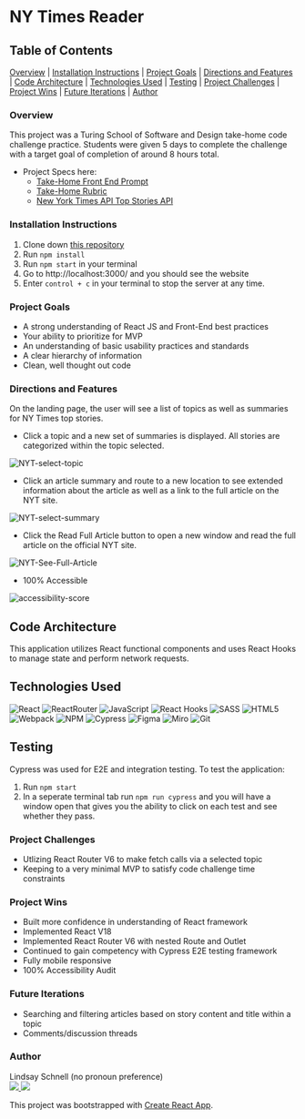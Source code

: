 # NY Times Reader

## Table of Contents

[Overview](#overview) | 
[Installation Instructions](#installation-instructions) | 
[Project Goals](#project-goals) | 
[Directions and Features](#directions-and-features) | 
[Code Architecture](#code-architecture) | 
[Technologies Used](#technologies-used) | 
[Testing](#testing) | 
[Project Challenges](#project-challenges) | 
[Project Wins](#project-wins) | 
[Future Iterations](#future-iterations) | 
[Author](#author)

### Overview 

This project was a Turing School of Software and Design take-home code challenge practice. Students were given 5 days to complete the challenge with a target goal of completion of around 8 hours total. 

- Project Specs here: 
  - [Take-Home Front End Prompt](https://mod4.turing.edu/projects/take_home/take_home_fe)
  - [Take-Home Rubric](https://mod4.turing.edu/projects/take_home/take_home_rubric)
  - [New York Times API Top Stories API](https://developer.nytimes.com/docs/top-stories-product/1/overview)

### Installation Instructions

1. Clone down [this repository](https://github.com/lschnell8/NyTimes-Reader.git)
2. Run `npm install`
3. Run `npm start` in your terminal
4. Go to http://localhost:3000/ and you should see the website
5. Enter `control + c` in your terminal to stop the server at any time.

### Project Goals

- A strong understanding of React JS and Front-End best practices
- Your ability to prioritize for MVP
- An understanding of basic usability practices and standards
- A clear hierarchy of information
- Clean, well thought out code

### Directions and Features

On the landing page, the user will see a list of topics as well as summaries for NY Times top stories.  

 - Click a topic and a new set of summaries is displayed. All stories are categorized within the topic selected.

![NYT-select-topic](https://user-images.githubusercontent.com/78449313/163577362-fdfe781e-6ef9-44f1-9618-8c1851255e55.gif)


  - Click an article summary and route to a new location to see extended information about the article as well as a link to the full article on the NYT site. 

![NYT-select-summary](https://user-images.githubusercontent.com/78449313/163577907-8071416f-5651-4ca7-abc2-f0883a150ff1.gif)

  - Click the Read Full Article button to open a new window and read the full article on the official NYT site.

![NYT-See-Full-Article](https://user-images.githubusercontent.com/78449313/163590061-a40e1948-ebbe-4e05-a88f-65eea4d22683.gif)


   
  - 100% Accessible

![accessibility-score](https://user-images.githubusercontent.com/78449313/163581291-cfa37de6-a22c-4504-a039-4e90d5a16c59.png)

## Code Architecture

This application utilizes React functional components and uses React Hooks to manage state and perform network requests. 

## Technologies Used

![React](https://img.shields.io/badge/react-%2320232a.svg?style=for-the-badge&logo=react&logoColor=%2361DAFB)
![ReactRouter](https://img.shields.io/badge/React_Router-CA4245?style=for-the-badge&logo=react-router&logoColor=white)
![JavaScript](https://img.shields.io/badge/javascript-%23323330.svg?style=for-the-badge&logo=javascript&logoColor=%23F7DF1E)
![React Hooks](https://img.shields.io/badge/React%20-Hooks-blue#:~:text=Hooks-,Hooks)
![SASS](https://img.shields.io/badge/SASS-hotpink.svg?style=for-the-badge&logo=SASS&logoColor=white)
![HTML5](https://img.shields.io/badge/html5-%23E34F26.svg?style=for-the-badge&logo=html5&logoColor=white)
![Webpack](https://img.shields.io/badge/webpack-%238DD6F9.svg?style=for-the-badge&logo=webpack&logoColor=black)
![NPM](https://img.shields.io/badge/NPM-%23000000.svg?style=for-the-badge&logo=npm&logoColor=white)
![Cypress](https://img.shields.io/badge/-cypress-%23E5E5E5?style=for-the-badge&logo=cypress&logoColor=058a5e)
![Figma](https://img.shields.io/badge/figma-%23F24E1E.svg?style=for-the-badge&logo=figma&logoColor=white)
![Miro](https://img.shields.io/badge/Miro-050038?style=for-the-badge&logo=Miro&logoColor=white)
![Git](https://img.shields.io/badge/git-%23F05033.svg?style=for-the-badge&logo=git&logoColor=white)

## Testing

Cypress was used for E2E and integration testing. To test the application: 
 1. Run `npm start`
 2. In a seperate terminal tab run `npm run cypress` and you will have a window open that gives you the ability to click on each test and see whether they pass. 

### Project Challenges

- Utlizing React Router V6 to make fetch calls via a selected topic
- Keeping to a very minimal MVP to satisfy code challenge time constraints

### Project Wins

- Built more confidence in understanding of React framework 
- Implemented React V18
- Implemented React Router V6 with nested Route and Outlet
- Continued to gain competency with Cypress E2E testing framework
- Fully mobile responsive
- 100% Accessibility Audit

### Future Iterations

- Searching and filtering articles based on story content and title within a topic
- Comments/discussion threads

### Author

  Lindsay Schnell (no pronoun preference)<br>
    <a href="https://github.com/lschnell8/"> 
    <img src="https://img.shields.io/badge/github-%23121011.svg?style=for-the-badge&logo=github&logoColor=white" />
    </a>
    <a href="https://www.linkedin.com/in/lindsay-schnell/"> 
    <img src="https://img.shields.io/badge/linkedin-%230077B5.svg?style=for-the-badge&logo=linkedin&logoColor=white" />
    </a>

This project was bootstrapped with [Create React App](https://github.com/facebook/create-react-app).